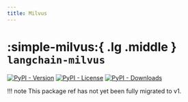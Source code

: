 ```yaml
---
title: Milvus
---
```


# :simple-milvus:{ .lg .middle } `langchain-milvus`

[![PyPI - Version](https://img.shields.io/pypi/v/langchain-milvus?label=%20)](https://pypi.org/project/langchain-milvus/#history)
[![PyPI - License](https://img.shields.io/pypi/l/langchain-milvus)](https://opensource.org/licenses/MIT)
[![PyPI - Downloads](https://img.shields.io/pepy/dt/langchain-milvus)](https://pypistats.org/packages/langchain-milvus)

!!! note
    This package ref has not yet been fully migrated to v1.

